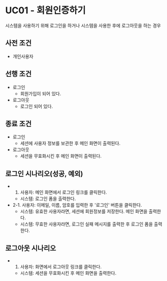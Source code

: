 # UC01 - 회원인증하기
시스템을 사용하기 위해 로그인을 하거나
시스템을 사용한 후에 로그아웃을 하는 경우

## 사전 조건
- 개인사용자

## 선행 조건
- 로그인
  - 회원가입이 되어 있다.
- 로그아웃
  - 로그인 되어 있다.

## 종료 조건
- 로그인
  - 세션에 사용자 정보를 보관한 후 메인 화면이 출력된다.
- 로그아웃
  - 세션을 무효화시킨 후 메인 화면이 출력된다.
  
## 로그인 시나리오(성공, 예외)
- 1. 사용자: 메인 화면에서 로그인 링크를 클릭한다.
   - 시스템: 로그인 폼을 출력한다.
- 2-1. 사용자: 이메일, 이름, 암호를 입력한 후 '로그인' 버튼을 클릭한다.
   - 시스템: 유효한 사용자라면, 세션에 회원정보를 저장한다. 메인 화면을 출력한다.
   - 시스템: 무효한 사용자라면, 로그인 실패 메시지를 출력한 후 로그인 폼을 출력한다.

## 로그아웃 시나리오
- 1. 사용자: 화면에서 로그아웃 링크를 클릭한다.
   - 시스템: 세션을 무효화시킨 후 메인 화면을 출력한다.
   